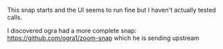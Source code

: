 This snap starts and the UI seems to run fine but I haven't actually tested
calls.

I discovered ogra had a more complete snap:
https://github.com/ogra1/zoom-snap
which he is sending upstream
